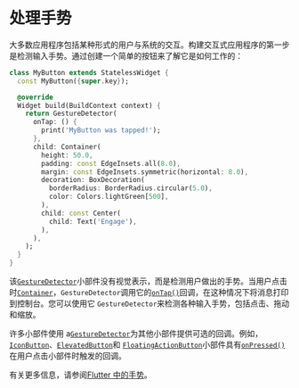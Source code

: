 # 处理手势

大多数应用程序包括某种形式的用户与系统的交互。构建交互式应用程序的第一步是检测输入手势。通过创建一个简单的按钮来了解它是如何工作的：

```dart
class MyButton extends StatelessWidget {
  const MyButton({super.key});

  @override
  Widget build(BuildContext context) {
    return GestureDetector(
      onTap: () {
        print('MyButton was tapped!');
      },
      child: Container(
        height: 50.0,
        padding: const EdgeInsets.all(8.0),
        margin: const EdgeInsets.symmetric(horizontal: 8.0),
        decoration: BoxDecoration(
          borderRadius: BorderRadius.circular(5.0),
          color: Colors.lightGreen[500],
        ),
        child: const Center(
          child: Text('Engage'),
        ),
      ),
    );
  }
}
```

该[`GestureDetector`](https://api.flutter.dev/flutter/widgets/GestureDetector-class.html)小部件没有视觉表示，而是检测用户做出的手势。当用户点击 时[`Container`](https://api.flutter.dev/flutter/widgets/Container-class.html)，`GestureDetector`调用它的[`onTap()`](https://api.flutter.dev/flutter/widgets/GestureDetector-class.html#onTap)回调，在这种情况下将消息打印到控制台。您可以使用它 `GestureDetector`来检测各种输入手势，包括点击、拖动和缩放。

许多小部件使用 a[`GestureDetector`](https://api.flutter.dev/flutter/widgets/GestureDetector-class.html)为其他小部件提供可选的回调。例如， [`IconButton`](https://api.flutter.dev/flutter/material/IconButton-class.html)、[`ElevatedButton`](https://api.flutter.dev/flutter/material/ElevatedButton-class.html)和 [`FloatingActionButton`](https://api.flutter.dev/flutter/material/FloatingActionButton-class.html)小部件具有[`onPressed()`](https://api.flutter.dev/flutter/material/ElevatedButton-class.html#onPressed) 在用户点击小部件时触发的回调。

有关更多信息，请参阅[Flutter 中的手势](https://docs.flutter.dev/development/ui/advanced/gestures)。
